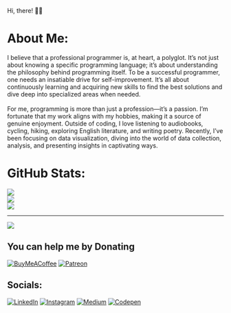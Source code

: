 Hi, there! 👋😊

# About Me:
I believe that a professional programmer is, at heart, a polyglot. It’s not just about knowing a specific programming language; it’s about understanding the philosophy behind programming itself. To be a successful programmer, one needs an insatiable drive for self-improvement. It’s all about continuously learning and acquiring new skills to find the best solutions and dive deep into specialized areas when needed.<br><br>For me, programming is more than just a profession—it’s a passion. I’m fortunate that my work aligns with my hobbies, making it a source of genuine enjoyment. Outside of coding, I love listening to audiobooks, cycling, hiking, exploring English literature, and writing poetry. Recently, I’ve been focusing on data visualization, diving into the world of data collection, analysis, and presenting insights in captivating ways.

# GitHub Stats:
![](https://github-readme-stats.vercel.app/api?username=artzub&theme=github_dark_dimmed&hide_border=true&include_all_commits=true&count_private=true)<br/>
![](https://github-readme-streak-stats.herokuapp.com/?user=artzub&theme=github_dark_dimmed&hide_border=true)<br/>
![](https://github-readme-stats.vercel.app/api/top-langs/?username=artzub&theme=github_dark_dimmed&hide_border=true&include_all_commits=true&count_private=true&layout=compact)<br/>

---
[![](https://visitcount.itsvg.in/api?id=artzub&icon=5&color=11)](https://visitcount.itsvg.in)

  ## You can help me by Donating
  [![BuyMeACoffee](https://img.shields.io/badge/Buy%20Me%20a%20Coffee-ffdd00?style=for-the-badge&logo=buy-me-a-coffee&logoColor=black)](https://buymeacoffee.com/artzub) [![Patreon](https://img.shields.io/badge/Patreon-F96854?style=for-the-badge&logo=patreon&logoColor=white)](https://patreon.com/artzub) 

  ## Socials:
[![LinkedIn](https://img.shields.io/badge/LinkedIn-%230077B5.svg?logo=linkedin&logoColor=white)](https://linkedin.com/in/artzub) [![Instagram](https://img.shields.io/badge/Instagram-%23E4405F.svg?logo=Instagram&logoColor=white)](https://instagram.com/artzub) [![Medium](https://img.shields.io/badge/Medium-12100E?logo=medium&logoColor=white)](https://medium.com/@artzub) [![Codepen](https://img.shields.io/badge/Codepen-000000?style=for-the-badge&logo=codepen&logoColor=white)](https://codepen.io/artzub) 

  
<!-- Proudly created with GPRM ( https://gprm.itsvg.in ) -->
